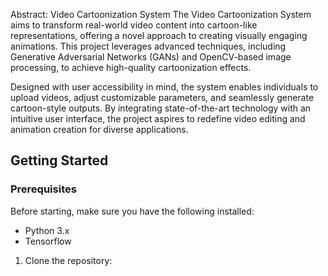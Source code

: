 Abstract: Video Cartoonization System
The Video Cartoonization System aims to transform real-world video content into cartoon-like representations, offering a novel approach to creating visually engaging animations. This project leverages advanced techniques, including Generative Adversarial Networks (GANs) and OpenCV-based image processing, to achieve high-quality cartoonization effects.

Designed with user accessibility in mind, the system enables individuals to upload videos, adjust customizable parameters, and seamlessly generate cartoon-style outputs. By integrating state-of-the-art technology with an intuitive user interface, the project aspires to redefine video editing and animation creation for diverse applications.

## Getting Started

### Prerequisites
Before starting, make sure you have the following installed:
- Python 3.x
- Tensorflow 

1. Clone the repository:
   ```bash
